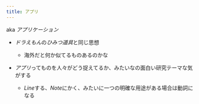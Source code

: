 ```yaml
---
title: アプリ
---
```


aka *アプリケーション*

* *ドラえもん*の*ひみつ道具*と同じ思想
  
  * 海外だと何か似てるものあるのかな
* *アプリ*ってものを人々がどう捉えてるか、みたいなの面白い研究テーマな気がする
  
  * *Line*する、*Note*にかく、みたいに一つの明確な用途がある場合は動詞になる
